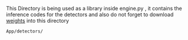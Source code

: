 This Directory is being used as a library inside engine.py , it contains the inference codes for the detectors and also do not forget to download [weights](https://drive.google.com/drive/folders/1oimtLfPbyqnzaB5WvLmoYXye16AvElTM?usp=sharing) into 
this directory 
```bash
App/detectors/  
```
